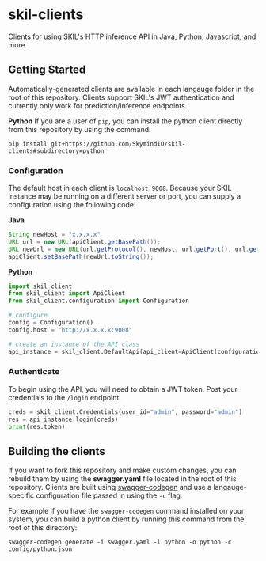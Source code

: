 # skil-clients
Clients for using SKIL's HTTP inference API in Java, Python, Javascript, and more.

## Getting Started

Automatically-generated clients are available in each langauge folder in the root of this repository. Clients support SKIL's JWT authentication and currently only work for prediction/inference endpoints.

**Python**
If you are a user of `pip`, you can install the python client directly from this repository by using the command:

```
pip install git+https://github.com/SkymindIO/skil-clients#subdirectory=python
```

### Configuration

The default host in each client is `localhost:9008`. Because your SKIL instance may be running on a different server or port, you can supply a configuration using the following code:

**Java**
```java
String newHost = "x.x.x.x"
URL url = new URL(apiClient.getBasePath());
URL newUrl = new URL(url.getProtocol(), newHost, url.getPort(), url.getFile());
apiClient.setBasePath(newUrl.toString());
```

**Python**
```python
import skil_client
from skil_client import ApiClient
from skil_client.configuration import Configuration

# configure
config = Configuration()
config.host = "http://x.x.x.x:9008"

# create an instance of the API class
api_instance = skil_client.DefaultApi(api_client=ApiClient(configuration=config))
```

### Authenticate

To begin using the API, you will need to obtain a JWT token. Post your credentials to the `/login` endpoint:

```python
creds = skil_client.Credentials(user_id="admin", password="admin")
res = api_instance.login(creds)
print(res.token)
```

## Building the clients

If you want to fork this repository and make custom changes, you can rebuild them by using the **swagger.yaml** file located in the root of this repository. Clients are built using [swagger-codegen](https://github.com/swagger-api/swagger-codegen) and use a langauge-specific configuration file passed in using the `-c` flag.

For example if you have the `swagger-codegen` command installed on your system, you can build a python client by running this command from the root of this directory:

```
swagger-codegen generate -i swagger.yaml -l python -o python -c config/python.json
```